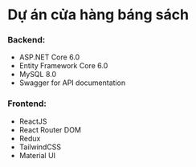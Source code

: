 # Dự án cửa hàng báng sách

### Backend:

-   ASP.NET Core 6.0
-   Entity Framework Core 6.0
-   MySQL 8.0
-   Swagger for API documentation

### Frontend:

-   ReactJS
-   React Router DOM
-   Redux
-   TailwindCSS
-   Material UI

